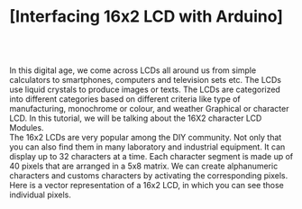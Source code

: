 # [Interfacing 16x2 LCD with Arduino]

<br>
<br>
<br>
In this digital age, we come across LCDs all around us from simple calculators to smartphones, computers and television sets etc. The LCDs use liquid crystals to produce images or texts. The LCDs are categorized into different categories based on different criteria like type of manufacturing, monochrome or colour, and weather Graphical or character LCD. In this tutorial, we will be talking about the 16X2 character LCD Modules.
<br>
The 16x2 LCDs are very popular among the DIY community. Not only that you can also find them in many laboratory and industrial equipment. It can display up to 32 characters at a time. Each character segment is made up of 40 pixels that are arranged in a 5x8 matrix. We can create alphanumeric characters and customs characters by activating the corresponding pixels. Here is a vector representation of a 16x2 LCD, in which you can see those individual pixels.
<br>
<br>

